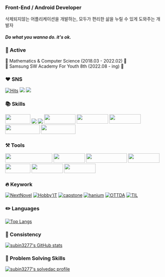 ### Front-End / Android Developer
삭제되지않는 어플리케이션을 개발하는, 모두가 편리한 삶을 누릴 수 있게 도와주는 개발자
#### *Do what you wanna do. it's ok.*

### :memo: Active
:school: Mathematics & Computer Science (2018.03 - 2022.02) :school:   
:school: Samsung SW Academy For Youth 8th (2022.08 - ing) :school:

### :heart: SNS
[![Hits](https://hits.seeyoufarm.com/api/count/incr/badge.svg?url=https%3A%2F%2Fgithub.com%2Fsubin3277&count_bg=%2379C83D&title_bg=%23555555&icon=&icon_color=%23E7E7E7&title=hits&edge_flat=false)](https://hits.seeyoufarm.com)
<a href="https://languid-sail-fd5.notion.site/Subin-Kim-4ca56e90ec124b8094fedd358aee52fc"><img src="https://img.shields.io/badge/Notion-%23000000.svg?style=for-the-badge&logo=notion&logoColor=white"/></a>
<a href="https://www.instagram.com/sub._.dnee"><img src="https://img.shields.io/badge/Instagram-%23E4405F.svg?style=for-the-badge&logo=Instagram&logoColor=white"/></a>

### :books: Skills
<p>
<img src= "https://img.shields.io/badge/java-%23ED8B00.svg?style=for-the-badge&logo=java&logoColor=white" width="80" height="30"/>
<img src="https://img.shields.io/badge/python-3670A0?style=for-the-badge&logo=python&logoColor=FF9E0F">
<img src="https://img.shields.io/badge/html5-E34F26?style=for-the-badge&logo=html5&logoColor=white">
<img src="https://img.shields.io/badge/CSS-0054FF?style=for-the-badge&logo=CSS3&logoColor=white" width="100" height="30"/>
<img src="https://img.shields.io/badge/JavaScript-FBD601?style=for-the-badge&logo=JavaScript&logoColor=black" width="100" height="30"/>
<img src="https://img.shields.io/badge/Vue.js-314257?style=for-the-badge&logo=Vue.js&logoColor=3AA476" width="100" height="30"/>
<img src="https://img.shields.io/badge/django-083020?style=for-the-badge&logo=django&logoColor=white" width="110" height="30"/> 
<img src="https://img.shields.io/badge/kotlin-F7DF1E?style=for-the-badge&logo=kotlin&logoColor=white" width="110" height="30"/> 
</p>

### :hammer_and_pick: Tools
<p>
<img src="https://img.shields.io/badge/visual_studio_code-003399?style=for-the-badge&logo=visualstudio&logoColor=white" width="150" height="30"/>
<img src="https://img.shields.io/badge/Eclipse-2E2160?style=for-the-badge&logo=eclipse&logoColor=white" width="100" height="30"/>
<img src="https://img.shields.io/badge/Android_Studio-64E29C?style=for-the-badge&logo=androidstudio&logoColor=white" width="130" height="30"/>
<img src="https://img.shields.io/badge/Pycharm-FCF84A?style=for-the-badge&logo=pycharm&logoColor=white" width="100" height="30"/>
<img src="https://img.shields.io/badge/Git-F97E7E?style=for-the-badge&logo=git&logoColor=white" width="80" height="30"/>
<img src="https://img.shields.io/badge/Github-000000?style=for-the-badge&logo=github&logoColor=white" width="100" height="30"/>
<img src="https://img.shields.io/badge/Notion-000000?style=for-the-badge&logo=notion&logoColor=white" width="100" height="30"/>
</p>

### :fire: Keywork
[![NextNovel](https://github-readme-stats.vercel.app/api/pin/?username=subin3277&repo=NextNovel)](https://github.com/subin3277/NextNovel)
[![Hobby'IT](https://github-readme-stats.vercel.app/api/pin/?username=subin3277&repo=Hobby-IT)](https://github.com/subin3277/Hobby-IT)
[![capstone](https://github-readme-stats.vercel.app/api/pin/?username=subin3277&repo=Capston_Design)](https://github.com/subin3277/Capston_Design) 
[![hanium](https://github-readme-stats.vercel.app/api/pin/?username=subin3277&repo=Hanium_project)](https://github.com/subin3277/Hanium_project)
[![OTTDA](https://github-readme-stats.vercel.app/api/pin/?username=subin3277&repo=OTTDA)](https://github.com/subin3277/OTTDA)
[![TIL](https://github-readme-stats.vercel.app/api/pin/?username=subin3277&repo=TIL)](https://github.com/subin3277/TIL)

### :pencil2: Languages
[![Top Langs](https://github-readme-stats.vercel.app/api/top-langs/?username=subin3277)](https://github.com/anuraghazra/github-readme-stats)

<!-- &exclude_repo=encore-ai,datascience-studyfolio&hide=html&custom_title=Most%20Used%20Languages -->

### :seedling: Consistency
[![subin3277's GitHub stats](https://github-readme-stats.vercel.app/api?username=subin3277&show_icons=true&count_private=true&hide=contribs)](https://github.com/subin3277)

### :closed_lock_with_key: Problem Solving Skills
[![subin3277's solvedac profile](http://mazassumnida.wtf/api/v2/generate_badge?boj=subin3277)](https://solved.ac/profile/subin3277)  
